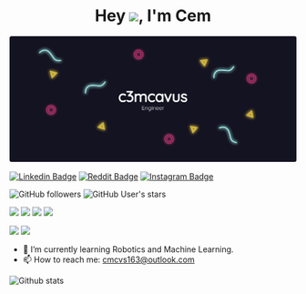 <h1 align='center'> Hey <img src="https://raw.githubusercontent.com/MartinHeinz/MartinHeinz/master/wave.gif" width="40px">, I'm Cem </h1>

![](github_bg.png)

[![Linkedin Badge](https://img.shields.io/badge/-c3mcavus-blue?style=flat-square&logo=Linkedin&logoColor=white&link=https://www.linkedin.com/in/c3mcavus/)](https://www.linkedin.com/in/c3mcavus/) [![Reddit Badge](https://img.shields.io/badge/-c3mcavus-orange?style=flat-square&logo=reddit&logoColor=white&link=https://www.reddit.com/user/c3mcavus)](https://www.reddit.com/user/c3mcavus) [![Instagram Badge](https://img.shields.io/badge/-c3mcavus-purple?style=flat-square&logo=instagram&logoColor=white&link=https://www.instagram.com/c3mcavus/s)](https://www.instagram.com/c3mcavus/) 

![GitHub followers](https://img.shields.io/github/followers/c3mcavus) ![GitHub User's stars](https://img.shields.io/github/stars/c3mcavus)



![](https://img.shields.io/badge/OS-windows-informational?style=flat&logo=windows&logoColor=white&color=2bbc8a) ![](https://img.shields.io/badge/Code-python-informational?style=flat&logo=python&logoColor=white&color=2bbc8a) ![](https://img.shields.io/badge/Code-C-informational?style=flat&logo=C&logoColor=white&color=2bbc8a) ![](https://img.shields.io/badge/Code-C++-informational?style=flat&logo=Cpp&logoColor=white&color=2bbc8a)

![](https://img.shields.io/badge/Tools-Tensorflow-informational?style=flat&logo=tensorflow&logoColor=white&color=2bbc8a) ![](https://img.shields.io/badge/Tools-Jupyter-informational?style=flat&logo=jupyter&logoColor=white&color=2bbc8a)

- 🌱 I’m currently learning Robotics and Machine Learning. 
- 📫 How to reach me: cmcvs163@outlook.com 



![Github stats](https://github-readme-stats.vercel.app/api?username=c3mcavus&show_icons=true&theme=radical)









